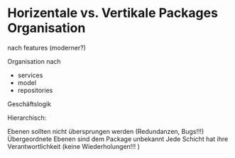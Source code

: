 Horizentale vs. Vertikale Packages Organisation
===============================================

nach features (moderner?)



Organisation
nach 
- services
- model
- repositories



Geschäftslogik


Hierarchisch:

Ebenen sollten nicht übersprungen werden (Redundanzen, Bugs!!!)
Übergeordnete Ebenen sind dem Package unbekannt
Jede Schicht hat ihre Verantwortlichkeit (keine Wiederholungen!!! )
